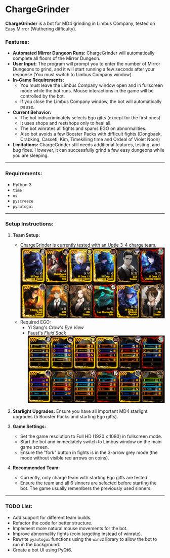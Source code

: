 # ChargeGrinder
**ChargeGrinder** is a bot for MD4 grinding in Limbus Company, tested on Easy Mirror (Wuthering difficulty).

### Features:
- **Automated Mirror Dungeon Runs:** ChargeGrinder will automatically complete all floors of the Mirror Dungeon.
- **User Input:** The program will prompt you to enter the number of Mirror Dungeons to grind, and it will start running a few seconds after your response (You must switch to Limbus Company window).
- **In-Game Requirements:** 
    - You must leave the Limbus Company window open and in fullscreen mode while the bot runs. Mouse interactions in the game will be controlled by the bot.
    - If you close the Limbus Company window, the bot will automatically pause.
- **Current Behavior:**
    - The bot indiscriminately selects Ego gifts (except for the first ones).
    - It uses shops and restshops only to heal all.
    - The bot winrates all fights and spams EGO on abnormalities.
    - Also bot avoids a few Booster Packs with difficult fights (Dongbaek, Crabking, Casseti, Kim, Timekilling time and Ordeal of Violet Noon)
- **Limitations:** ChargeGrinder still needs additional features, testing, and bug fixes. However, it can successfully grind a few easy dungeons while you are sleeping.

---

### Requirements:
- Python 3
- `time`
- `os`
- `pyscreeze`
- `pyautogui`

---

### Setup Instructions:

1. **Team Setup:** 
   - ChargeGrinder is currently tested with an Uptie 3-4 charge team.
   ![team.png](team.png)
   - Required EGO:
     - Yi Sang's *Crow's Eye View*
     - Faust's *Fluid Sack*
   ![ego.png](ego.png)

2. **Starlight Upgrades:** Ensure you have all important MD4 starlight upgrades (5 Booster Packs and starting Ego gifts).

3. **Game Settings:**
   - Set the game resolution to Full HD (1920 x 1080) in fullscreen mode.
   - Start the bot and immediately switch to Limbus window on the main game screen.
   - Ensure the "fork" button in fights is in the 3-arrow grey mode (the mode without visible red arrows on coins).

4. **Recommended Team:** 
   - Currently, only charge team with starting Ego gifts are tested.
   - Ensure the team and all 6 sinners are selected before starting the bot. The game usually remembers the previously used sinners.

---

### TODO List:
- Add support for different team builds.
- Refactor the code for better structure.
- Implement more natural mouse movements for the bot.
- Improve abnormality fights (coin targeting instead of winrate).
- Rewrite `pyautogui` functions using the `win32` library to allow the bot to run in the background.
- Create a bot UI using PyQt6.
